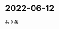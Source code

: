 # 2022-06-12

共 0 条

<!-- BEGIN WEIBO -->
<!-- 最后更新时间 Sun Jun 12 2022 14:16:18 GMT+0800 (China Standard Time) -->

<!-- END WEIBO -->
